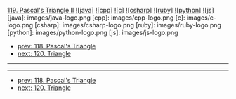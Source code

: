 [119. Pascal's Triangle II](https://leetcode.com/problems/pascals-triangle-ii/)
[![java]](https://github.com/leetcode-study-group/leetcode-java-solutions/blob/master/119-pascals-triangle-ii.md)
[![cpp]](https://github.com/leetcode-study-group/leetcode-cpp-solutions/blob/master/119-pascals-triangle-ii.md)
[![c]](https://github.com/leetcode-study-group/leetcode-c-solutions/blob/master/119-pascals-triangle-ii.md)
[![csharp]](https://github.com/leetcode-study-group/leetcode-csharp-solutions/blob/master/119-pascals-triangle-ii.md)
[![ruby]](https://github.com/leetcode-study-group/leetcode-ruby-solutions/blob/master/119-pascals-triangle-ii.md)
[![python]](https://github.com/leetcode-study-group/leetcode-python-solutions/blob/master/119-pascals-triangle-ii.md)
[![js]](https://github.com/leetcode-study-group/leetcode-js-solutions/blob/master/119-pascals-triangle-ii.md)
[java]: images/java-logo.png
[cpp]: images/cpp-logo.png
[c]: images/c-logo.png
[csharp]: images/csharp-logo.png
[ruby]: images/ruby-logo.png
[python]: images/python-logo.png
[js]: images/js-logo.png

- [prev: 118. Pascal's Triangle](118-pascals-triangle.md)
- [next: 120. Triangle](120-triangle.md)

---


---

- [prev: 118. Pascal's Triangle](118-pascals-triangle.md)
- [next: 120. Triangle](120-triangle.md)
